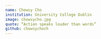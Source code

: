 ```yaml
---
name: Chowsy Cho
institution: University College Dublin
image: chowsycho.jpg
quote: “Action speaks louder than words”
github: chowsychoch
---
```

